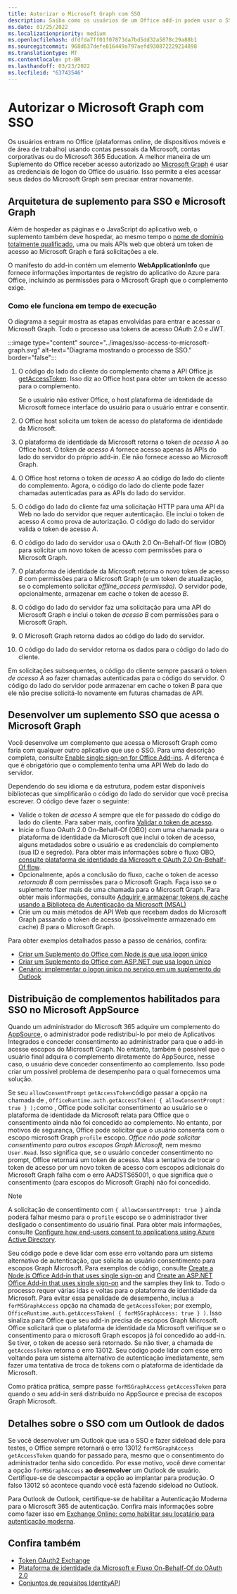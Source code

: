 ```yaml
---
title: Autorizar o Microsoft Graph com SSO
description: Saiba como os usuários de um Office add-in podem usar o SSO (login único) para buscar dados do Microsoft Graph.
ms.date: 01/25/2022
ms.localizationpriority: medium
ms.openlocfilehash: dfdfda7ff01f07873da7bd5dd32a5878c29a88b1
ms.sourcegitcommit: 968d637defe816449a797aefd930872229214898
ms.translationtype: MT
ms.contentlocale: pt-BR
ms.lasthandoff: 03/23/2022
ms.locfileid: "63743546"
---
```

# <a name="authorize-to-microsoft-graph-with-sso"></a>Autorizar o Microsoft Graph com SSO

Os usuários entram no Office (plataformas online, de dispositivos móveis e de área de trabalho) usando contas pessoais da Microsoft, contas corporativas ou do Microsoft 365 Education. A melhor maneira de um Suplemento do Office receber acesso autorizado ao [Microsoft Graph](https://developer.microsoft.com/graph/docs) é usar as credenciais de logon do Office do usuário. Isso permite a eles acessar seus dados do Microsoft Graph sem precisar entrar novamente.

## <a name="add-in-architecture-for-sso-and-microsoft-graph"></a>Arquitetura de suplemento para SSO e Microsoft Graph

Além de hospedar as páginas e o JavaScript do aplicativo web, o suplemento também deve hospedar, ao mesmo tempo o [nome de domínio totalmente qualificado](/windows/desktop/DNS/f-gly#_dns_fully_qualified_domain_name_fqdn__gly), uma ou mais APIs web que obterá um token de acesso ao Microsoft Graph e fará solicitações a ele.

O manifesto do add-in contém um elemento **WebApplicationInfo** que fornece informações importantes de registro do aplicativo do Azure para Office, incluindo as permissões para o Microsoft Graph que o complemento exige.

### <a name="how-it-works-at-runtime"></a>Como ele funciona em tempo de execução

O diagrama a seguir mostra as etapas envolvidas para entrar e acessar o Microsoft Graph. Todo o processo usa tokens de acesso OAuth 2.0 e JWT.

:::image type="content" source="../images/sso-access-to-microsoft-graph.svg" alt-text="Diagrama mostrando o processo de SSO." border="false":::

1. O código do lado do cliente do complemento chama a API Office.js [getAccessToken](/javascript/api/office-runtime/officeruntime.auth#office-runtime-officeruntime-auth-getaccesstoken-member(1)). Isso diz ao Office host para obter um token de acesso para o complemento.

    Se o usuário não estiver Office, o host plataforma de identidade da Microsoft fornece interface do usuário para o usuário entrar e consentir.

2. O Office host solicita um token de acesso do plataforma de identidade da Microsoft.
3. O plataforma de identidade da Microsoft retorna o token *de acesso A* ao Office host. O token *de acesso A* fornece acesso apenas às APIs do lado do servidor do próprio add-in. Ele não fornece acesso ao Microsoft Graph.
4. O Office host retorna o token *de acesso A* ao código do lado do cliente do complemento. Agora, o código do lado do cliente pode fazer chamadas autenticadas para as APIs do lado do servidor.
5. O código do lado do cliente faz uma solicitação HTTP para uma API da Web no lado do servidor que requer autenticação. Ele inclui o token de acesso *A* como prova de autorização. O código do lado do servidor valida o token de acesso *A*.
6. O código do lado do servidor usa o OAuth 2.0 On-Behalf-Of flow (OBO) para solicitar um novo token de acesso com permissões para o Microsoft Graph.
7. O plataforma de identidade da Microsoft retorna o novo token de acesso *B* com permissões para o Microsoft Graph (e um token de atualização, se o complemento solicitar *offline_access permissão).* O servidor pode, opcionalmente, armazenar em cache o token de acesso *B*.
8. O código do lado do servidor faz uma solicitação para uma API do Microsoft Graph e inclui o token de *acesso B* com permissões para o Microsoft Graph.
9. O Microsoft Graph retorna dados ao código do lado do servidor.
10. O código do lado do servidor retorna os dados para o código do lado do cliente.

Em solicitações subsequentes, o código do cliente sempre passará o token *de acesso A* ao fazer chamadas autenticadas para o código do servidor. O código do lado do servidor pode armazenar em cache o token *B* para que ele não precise solicitá-lo novamente em futuras chamadas de API.

## <a name="develop-an-sso-add-in-that-accesses-microsoft-graph"></a>Desenvolver um suplemento SSO que acessa o Microsoft Graph

Você desenvolve um complemento que acessa o Microsoft Graph como faria com qualquer outro aplicativo que use o SSO. Para uma descrição completa, consulte [Enable single sign-on for Office Add-ins](../develop/sso-in-office-add-ins.md). A diferença é que é obrigatório que o complemento tenha uma API Web do lado do servidor.

Dependendo do seu idioma e da estrutura, podem estar disponíveis bibliotecas que simplificarão o código do lado do servidor que você precisa escrever. O código deve fazer o seguinte:

* Valide o token *de acesso A* sempre que ele for passado do código do lado do cliente. Para saber mais, confira [Validar o token de acesso](sso-in-office-add-ins.md#pass-the-access-token-to-server-side-code).
* Inicie o fluxo OAuth 2.0 On-Behalf-Of (OBO) com uma chamada para o plataforma de identidade da Microsoft que inclui o token de acesso, alguns metadados sobre o usuário e as credenciais do complemento (sua ID e segredo). Para obter mais informações sobre o fluxo OBO, [consulte plataforma de identidade da Microsoft e OAuth 2.0 On-Behalf-Of flow](/azure/active-directory/develop/v2-oauth2-on-behalf-of-flow).
* Opcionalmente, após a conclusão do fluxo, cache o token de acesso *retornado B* com permissões para o Microsoft Graph. Faça isso se o suplemento fizer mais de uma chamada para o Microsoft Graph. Para obter mais informações, consulte [Adquirir e armazenar tokens de cache usando a Biblioteca de Autenticação da Microsoft (MSAL)](/azure/active-directory/develop/msal-acquire-cache-tokens)
* Crie um ou mais métodos de API Web que recebam dados do Microsoft Graph passando o token de acesso (possivelmente armazenado em cache) *B* para o Microsoft Graph.

Para obter exemplos detalhados passo a passo de cenários, confira:

* [Criar um Suplemento do Office com Node.js que usa logon único](create-sso-office-add-ins-nodejs.md)
* [Criar um Suplemento do Office com ASP.NET que usa logon único](create-sso-office-add-ins-aspnet.md)
* [Cenário: implementar o logon único no serviço em um suplemento do Outlook](../outlook/implement-sso-in-outlook-add-in.md)

## <a name="distributing-sso-enabled-add-ins-in-microsoft-appsource"></a>Distribuição de complementos habilitados para SSO no Microsoft AppSource

Quando um administrador do Microsoft 365 adquire um complemento do [AppSource](https://appsource.microsoft.com), o administrador pode redistribuí-lo por meio de Aplicativos [](/microsoft-365/admin/manage/test-and-deploy-microsoft-365-apps) Integrados e conceder consentimento ao administrador para que o add-in acesse escopos do Microsoft Graph. No entanto, também é possível que o usuário final adquira o complemento diretamente do AppSource, nesse caso, o usuário deve conceder consentimento ao complemento. Isso pode criar um possível problema de desempenho para o qual fornecemos uma solução.

Se seu `allowConsentPrompt` `getAccessToken`código passar a opção na chamada de , `OfficeRuntime.auth.getAccessToken( { allowConsentPrompt: true } );`como , Office pode solicitar consentimento ao usuário se o plataforma de identidade da Microsoft relata para Office que o consentimento ainda não foi concedido ao complemento. No entanto, por motivos de segurança, Office pode solicitar que o usuário consenta com o escopo microsoft Graph `profile` escopo. *Office não pode solicitar consentimento para outros escopos Graph Microsoft*, nem mesmo `User.Read`. Isso significa que, se o usuário conceder consentimento no prompt, Office retornará um token de acesso. Mas a tentativa de trocar o token de acesso por um novo token de acesso com escopos adicionais do Microsoft Graph falha com o erro AADSTS65001, o que significa que o consentimento (para escopos do Microsoft Graph) não foi concedido.

> [!NOTE]
> A solicitação de consentimento com `{ allowConsentPrompt: true }` ainda poderá falhar mesmo para o `profile` escopo se o administrador tiver desligado o consentimento do usuário final. Para obter mais informações, consulte [Configure how end-users consent to applications using Azure Active Directory](/azure/active-directory/manage-apps/configure-user-consent).

Seu código pode e deve lidar com esse erro voltando para um sistema alternativo de autenticação, que solicita ao usuário consentimento para escopos Graph Microsoft. Para exemplos de código, consulte [Create a Node.js Office Add-in that uses single sign-on](create-sso-office-add-ins-nodejs.md) and [Create an ASP.NET Office Add-in that uses single sign-on](create-sso-office-add-ins-aspnet.md) and the samples they link to. Todo o processo requer várias idas e voltas para o plataforma de identidade da Microsoft. Para evitar essa penalidade de desempenho, inclua a `forMSGraphAccess` opção na chamada de `getAccessToken`; por exemplo, `OfficeRuntime.auth.getAccessToken( { forMSGraphAccess: true } )`. Isso sinaliza para Office que seu add-in precisa de escopos Graph Microsoft. Office solicitará que o plataforma de identidade da Microsoft verifique se o consentimento para o microsoft Graph escopos já foi concedido ao add-in. Se tiver, o token de acesso será retornado. Se não tiver, a chamada de `getAccessToken` retorna o erro 13012. Seu código pode lidar com esse erro voltando para um sistema alternativo de autenticação imediatamente, sem fazer uma tentativa de troca de tokens com o plataforma de identidade da Microsoft.

Como prática prática, sempre passe `forMSGraphAccess` `getAccessToken` para quando o seu add-in será distribuído no AppSource e precisa de escopos Graph Microsoft.

## <a name="details-on-sso-with-an-outlook-add-in"></a>Detalhes sobre o SSO com um Outlook de dados

Se você desenvolver um Outlook que usa o SSO e fazer sideload dele para testes, o Office sempre retornará o erro 13012  `forMSGraphAccess` `getAccessToken` quando for passado para, mesmo que o consentimento do administrador tenha sido concedido. Por esse motivo, você deve comentar a opção `forMSGraphAccess` **ao desenvolver** um Outlook de usuário. Certifique-se de descompactar a opção ao implantar para produção. O falso 13012 só acontece quando você está fazendo sideload no Outlook.

Para Outlook de Outlook, certifique-se de habilitar a Autenticação Moderna para o Microsoft 365 de autenticação. Confira mais informações sobre como fazer isso em [Exchange Online: como habilitar seu locatário para autenticação moderna](https://social.technet.microsoft.com/wiki/contents/articles/32711.exchange-online-how-to-enable-your-tenant-for-modern-authentication.aspx).

## <a name="see-also"></a>Confira também

* [Token OAuth2 Exchange](https://tools.ietf.org/html/draft-ietf-oauth-token-exchange-02)
* [Plataforma de identidade da Microsoft e Fluxo On-Behalf-Of do OAuth 2.0](/azure/active-directory/develop/v2-oauth2-on-behalf-of-flow)
* [Conjuntos de requisitos IdentityAPI](../reference/requirement-sets/identity-api-requirement-sets.md)

